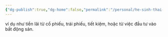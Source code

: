 ```yaml
---
{"dg-publish":true,"dg-home":false,"permalink":"/personal/he-sinh-thai-tai-chinh-gia-dinh/lai-suat-tu-dau-tu/","dgPassFrontmatter":true,"noteIcon":"","updated":"2025-01-14T22:17:12.871+07:00"}
---
```


ví dụ như tiền lãi từ cổ phiếu, trái phiếu, tiết kiệm, hoặc từ việc đầu tư vào bất động sản.